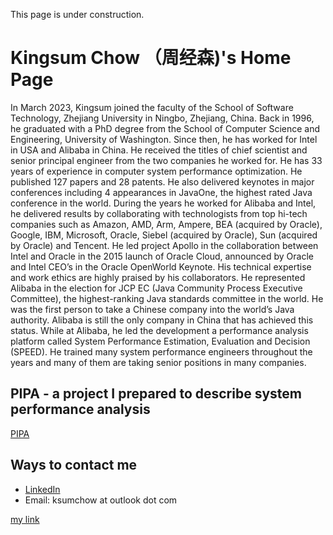 This page is under construction.

# Kingsum Chow （周经森)'s Home Page

In March 2023, Kingsum joined the faculty of the School of Software Technology, Zhejiang University in Ningbo, Zhejiang, China.  Back in 1996, he graduated with a PhD degree from the School of Computer Science and Engineering, University of Washington. Since then, he has worked for Intel in USA and Alibaba in China. He received the titles of chief scientist and senior principal engineer from the two companies he worked for. He has 33 years of experience in computer system performance optimization. He published 127 papers and 28 patents. He also delivered keynotes in major conferences including 4 appearances in JavaOne, the highest rated Java conference in the world. During the years he worked for Alibaba and Intel, he delivered results by collaborating with technologists from top hi-tech companies such as Amazon, AMD, Arm, Ampere, BEA (acquired by Oracle), Google, IBM, Microsoft, Oracle, Siebel (acquired by Oracle), Sun (acquired by Oracle) and Tencent. He led project Apollo in the collaboration between Intel and Oracle in the 2015 launch of Oracle Cloud, announced by Oracle and Intel CEO’s in the Oracle OpenWorld Keynote. His technical expertise and work ethics are highly praised by his collaborators. He represented Alibaba in the election for JCP EC (Java Community Process Executive Committee), the highest-ranking Java standards committee in the world. He was the first person to take a Chinese company into the world’s Java authority. Alibaba is still the only company in China that has achieved this status. While at Alibaba, he led the development a performance analysis platform called System Performance Estimation, Evaluation and Decision (SPEED). He trained many system performance engineers throughout the years and many of them are taking senior positions in many companies.

## PIPA - a project I prepared to describe system performance analysis
[PIPA](https://github.com/kingsum/PIPA/wiki)

## Ways to contact me
* [LinkedIn](https://www.linkedin.com/in/kingsumchow/)
* Email: ksumchow at outlook dot com

[my link](file:./Test.md)
